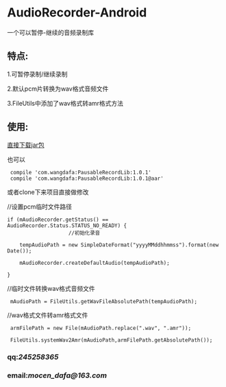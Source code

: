 # AudioRecorder-Android


一个可以暂停-继续的音频录制库



## 特点:
1.可暂停录制/继续录制

2.默认pcm片转换为wav格式音频文件

3.FileUtils中添加了wav格式转amr格式方法

## 使用:

   [直接下载jar包](https://github.com/dafaWang/pausableAudioRecorder/releases/download/1.0/pausableAudioRecorder.jar)


 也可以
 
     compile 'com.wangdafa:PausableRecordLib:1.0.1'
     compile 'com.wangdafa:PausableRecordLib:1.0.1@aar'

或者clone下来项目直接做修改

//设置pcm临时文件路径


    if (mAudioRecorder.getStatus() == AudioRecorder.Status.STATUS_NO_READY) {
                        //初始化录音

        tempAudioPath = new SimpleDateFormat("yyyyMMddhhmmss").format(new Date());

        mAudioRecorder.createDefaultAudio(tempAudioPath);

    }



//临时文件转换wav格式音频文件


     mAudioPath = FileUtils.getWavFileAbsolutePath(tempAudioPath);



//wav格式文件转amr格式文件


     armFilePath = new File(mAudioPath.replace(".wav", ".amr"));

     FileUtils.systemWav2Amr(mAudioPath,armFilePath.getAbsolutePath());




### qq:_245258365_
### email:_mocen_dafa@163.com_





